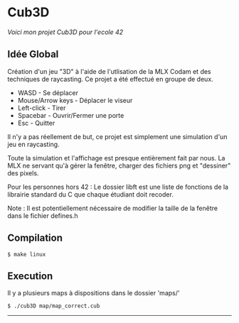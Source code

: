 # Cub3D

_Voici mon projet Cub3D pour l'ecole 42_

## Idée Global

Création d'un jeu "3D" à l'aide de l'utlisation de la MLX Codam et des techniques de raycasting.
Ce projet a été effectué en groupe de deux.

- WASD - Se déplacer
- Mouse/Arrow keys - Déplacer le viseur
- Left-click - Tirer
- Spacebar - Ouvrir/Fermer une porte
- Esc - Quitter

Il n'y a pas réellement de but, ce projet est simplement une simulation d'un jeu en raycasting.

Toute la simulation et l'affichage est presque entièrement fait par nous. La MLX ne servant qu'à gérer la fenêtre, charger des fichiers png et "dessiner" des pixels.

Pour les personnes hors 42 : Le dossier libft est une liste de fonctions de la librairie standard du C que chaque étudiant doit recoder.

Note : Il est potentiellement nécessaire de modifier la taille de la fenêtre dans le fichier defines.h

## Compilation

```
$ make linux
```

## Execution

Il y a plusieurs maps à dispositions dans le dossier 'maps/'
```
$ ./cub3D map/map_correct.cub
```
***
